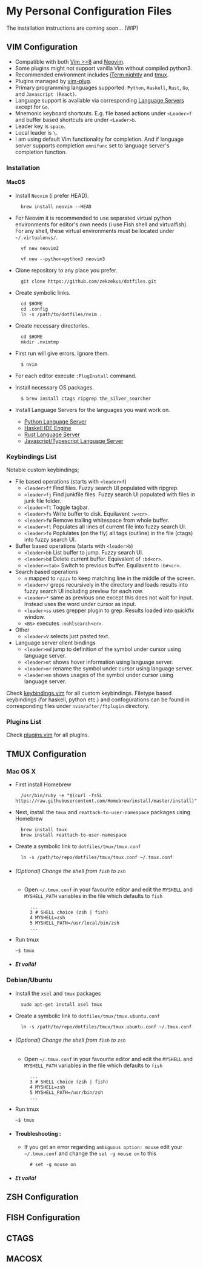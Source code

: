 # My Personal Configuration Files

The installation instructions are coming soon... (WIP)

## VIM Configuration

* Compatible with both [Vim >=8](https://www.vim.org/) and [Neovim](https://neovim.io/).
* Some plugins might not support vanilla Vim without compiled python3.
* Recommended environment includes [iTerm nightly](https://www.iterm2.com/downloads/nightly) and [tmux](https://tmux.github.io/).
* Plugins managed by [vim-plug](https://github.com/junegunn/vim-plug).
* Primary programming languages supported: `Python`, `Haskell`, `Rust`, `Go`, and `Javascript (React)`.
* Language support is available via corresponding [Language Servers](https://microsoft.github.io/language-server-protocol/implementors/servers/) except for `Go`.
* Mnemonic keyboard shortcuts. E.g. file based actions under `<Leader>f` and buffer based shortcuts are under `<Leader>b`.
* Leader key is `space`.
* Local leader is `\`.
* I am using default Vim functionality for completion. And if language server supports completion `omnifunc` set to language server's completion function.

### Installation

#### MacOS

* Install `Neovim` (i prefer HEAD).
        
        brew install neovim --HEAD

* For Neovim it is recommended to use separated virtual python environments for
  editor's own needs (i use Fish shell and virtualfish). For any shell, these
  virtual environments must be located under `~/.virtualenvs/`.

        vf new neovim2

        vf new --python=python3 neovim3

* Clone repository to any place you prefer.

        git clone https://github.com/zekzekus/dotfiles.git

* Create symbolic links.

        cd $HOME
        cd .config
        ln -s /path/to/dotfiles/nvim .

* Create necessary directories.

        cd $HOME
        mkdir .nvimtmp

* First run will give errors. Ignore them.

        $ nvim

* For each editor execute `:PlugInstall` command.

* Install necessary OS packages.

        $ brew install ctags ripgrep the_silver_searcher

* Install Language Servers for the languages you want work on.
    * [Python Language Server](https://github.com/palantir/python-language-server)
    * [Haskell IDE Engine](https://github.com/haskell/haskell-ide-engine)
    * [Rust Language Server](https://github.com/rust-lang-nursery/rls)
    * [Javascript/Typescript Language Server](https://github.com/sourcegraph/javascript-typescript-langserver)

### Keybindings List

Notable custom keybindings;

* File based operations (starts with `<leader>f`)
    * `<leader>ff` Find files. Fuzzy search UI populated with ripgrep.
    * `<leader>fj` Find junkfile files. Fuzzy search UI populated with files in junk file folder.
    * `<leader>ft` Toggle tagbar.
    * `<leader>fs` Write buffer to disk. Equilavent `:w<cr>`.
    * `<leader>fW` Remove trailing whitespace from whole buffer.
    * `<leader>fl` Populates all lines of current file into fuzzy search UI.
    * `<leader>fo` Poplulates (on the fly) all tags (outline) in the file (ctags) into fuzzy search UI.
* Buffer based operations (starts with `<leader>b`)
    * `<leader>bb` List buffer to jump. Fuzzy search UI.
    * `<leader>bd` Delete current buffer. Equivalent of `:bd<cr>`.
    * `<leader><tab>` Switch to previous buffer. Equilavent to `:b#<cr>`.
* Search based operations
    * `n` mapped to `nzzzv` to keep matching line in the middle of the screen.
    * `<leader>/` greps recursively in the directory and loads results into fuzzy search UI including preview for each row.
    * `<leader>*` same as previous one except this does not wait for input. Instead uses the word under cursor as input.
    * `<leader>ss` uses grepper plugin to grep. Results loaded into quickfix window.
    * `<BS>` executes `:nohlsearch<cr>`.
* Other
    * `<leader>V` selects just pasted text.
* Language server client bindings
    * `<leader>md` jump to definition of the symbol under cursor using language server.
    * `<leader>mt` shows hover information using language server.
    * `<leader>mr` rename the symbol under cursor using language server.
    * `<leader>mn` shows usages of the symbol under cursor using language server.

Check [keybindings.vim](https://github.com/zekzekus/dotfiles/blob/master/nvim/keybindings.vim) for all custom
keybindings. Filetype based keybindings (for haskell, python etc.) and confogurations can be found in corresponding files under `nvim/after/ftplugin` directory.

### Plugins List

Check [plugins.vim](https://github.com/zekzekus/dotfiles/blob/master/nvim/plugins.vim) for all plugins. 

## TMUX Configuration

### Mac OS X

- First install Homebrew

        /usr/bin/ruby -e "$(curl -fsSL https://raw.githubusercontent.com/Homebrew/install/master/install)"

- Next, install the `tmux` and `reattach-to-user-namespace` packages using Homebrew

        brew install tmux
        brew install reattach-to-user-namespace
- Create a symbolic link to `dotfiles/tmux/tmux.conf`

        ln -s /path/to/repo/dotfiles/tmux/tmux.conf ~/.tmux.conf

- ###### (Optional) Change the shell from `fish` to `zsh`
    - Open `~/.tmux.conf` in your favourite editor and edit the `MYSHELL` and `MYSHELL_PATH` variables in the file which defaults to `fish`

            ...
            3 # SHELL choice (zsh | fish)
            4 MYSHELL=zsh
            5 MYSHELL_PATH=/usr/local/bin/zsh
            ...

- Run tmux

    `~$ tmux`

- ##### Et voilà!

### Debian/Ubuntu

- Install the `xsel` and `tmux` packages

        sudo apt-get install xsel tmux
- Create a symbolic link to `dotfiles/tmux/tmux.ubuntu.conf`

        ln -s /path/to/repo/dotfiles/tmux/tmux.ubuntu.conf ~/.tmux.conf

- ###### (Optional) Change the shell from `fish` to `zsh`
    - Open `~/.tmux.conf` in your favourite editor and edit the `MYSHELL` and `MYSHELL_PATH` variables in the file which defaults to `fish`

            ...
            3 # SHELL choice (zsh | fish)
            4 MYSHELL=zsh
            5 MYSHELL_PATH=/usr/bin/zsh
            ...

- Run tmux

    `~$ tmux`

- #### Troubleshooting :
    - If you get an error regarding `ambiguous option: mouse` edit your `~/.tmux.conf` and change the `set -g mouse on` to this

            # set -g mouse on

- ##### Et voilà!

## ZSH Configuration

## FISH Configuration

## CTAGS

## MACOSX
